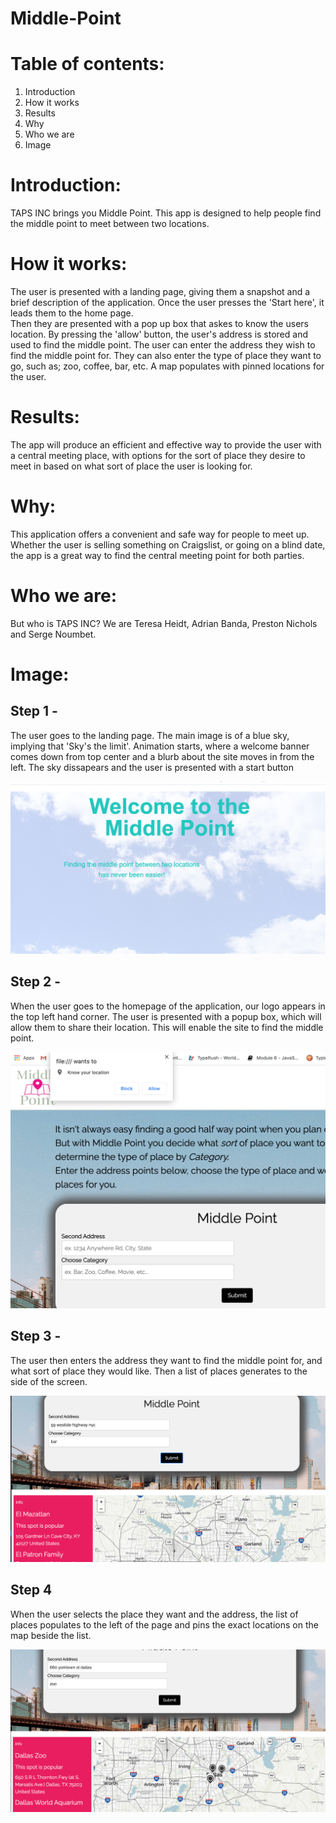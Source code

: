 # Middle-Point

# Table of contents:
1. Introduction
2. How it works
3. Results
4. Why
5. Who we are
6. Image
# Introduction:
TAPS INC brings you Middle Point. This app is designed to help people find the middle point to meet between two locations.
# How it works: 
The user is presented with a landing page, giving them a snapshot and a brief description of the application. Once the user presses the 'Start here', it leads them to the home page.  
Then they are presented with a pop up box that askes to know the users location. By pressing the 'allow' button, the user's address is stored and used to find the middle point. The user can enter the address they wish to find the middle point for. They can also enter the type of place they want to go, such as; zoo, coffee, bar, etc. A map populates with pinned locations for the user.
# Results:
The app will produce an efficient and effective way to provide the user with a central meeting place, with options for the sort of place they desire to meet in based on what sort of place the user is looking for. 
# Why:
This application offers a convenient and safe way for people to meet up. Whether the user is selling something on Craigslist, or going on a blind date, the app is a great way to find the central meeting point for both parties. 
# Who we are:
But who is TAPS INC? We are Teresa Heidt, Adrian Banda, Preston Nichols and Serge Noumbet. 
# Image:
## Step 1 -
The user goes to the landing page. The main image is of a blue sky, implying that 'Sky's the limit'. Animation starts, where a welcome banner comes down from top center and a blurb about the site moves in from the left. The sky dissapears and the user is presented with a start button

![screenshot](assets/img/img1.png)

## Step 2 -
When the user goes to the homepage of the application, our logo appears in the top left hand corner. The user is presented with a popup box, which will allow them to share their location. This will enable the site to find the middle point.

![screenshot](assets/img/image2.png)

## Step 3 -
The user then enters the address they want to find the middle point for, and what sort of place they would like. Then a list of places generates to the side of the screen.

![screenshot](assets/img/img3.png)

## Step 4
When the user selects the place they want and the address, the list of places populates to the left of the page and pins the exact locations on the map beside the list.

![screenshot](assets/img/img4.png)




